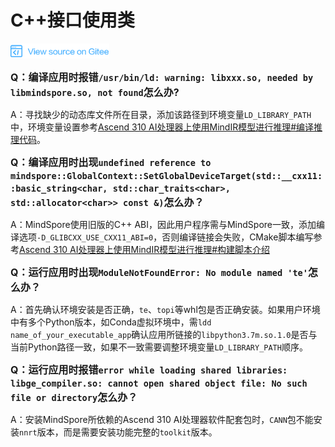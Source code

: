 # C++接口使用类

[![查看源文件](./_static/logo_source.png)](https://gitee.com/mindspore/docs/blob/r1.1/docs/faq/source_zh_cn/mindspore_cpp_library.md)

<font size=3>**Q：编译应用时报错`/usr/bin/ld: warning: libxxx.so, needed by libmindspore.so, not found`怎么办?**</font>

A：寻找缺少的动态库文件所在目录，添加该路径到环境变量`LD_LIBRARY_PATH`中，环境变量设置参考[Ascend 310 AI处理器上使用MindIR模型进行推理#编译推理代码](https://www.mindspore.cn/tutorial/inference/zh-CN/r1.1/multi_platform_inference_ascend_310_mindir.html#id6)。

<font size=3>**Q：编译应用时出现`undefined reference to mindspore::GlobalContext::SetGlobalDeviceTarget(std::__cxx11::basic_string<char, std::char_traits<char>, std::allocator<char>> const &)`怎么办？**</font>

A：MindSpore使用旧版的C++ ABI，因此用户程序需与MindSpore一致，添加编译选项`-D_GLIBCXX_USE_CXX11_ABI=0`，否则编译链接会失败，CMake脚本编写参考[Ascend 310 AI处理器上使用MindIR模型进行推理#构建脚本介绍](https://www.mindspore.cn/tutorial/inference/zh-CN/r1.1/multi_platform_inference_ascend_310_mindir.html#id5)

<font size=3>**Q：运行应用时出现`ModuleNotFoundError: No module named 'te'`怎么办？**</font>

A：首先确认环境安装是否正确，`te`、`topi`等whl包是否正确安装。如果用户环境中有多个Python版本，如Conda虚拟环境中，需`ldd name_of_your_executable_app`确认应用所链接的`libpython3.7m.so.1.0`是否与当前Python路径一致，如果不一致需要调整环境变量`LD_LIBRARY_PATH`顺序。

<font size=3>**Q：运行应用时报错`error while loading shared libraries: libge_compiler.so: cannot open shared object file: No such file or directory`怎么办？**</font>

A：安装MindSpore所依赖的Ascend 310 AI处理器软件配套包时，`CANN`包不能安装`nnrt`版本，而是需要安装功能完整的`toolkit`版本。